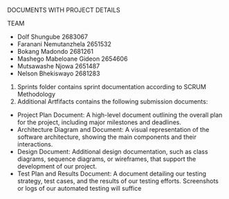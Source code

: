 DOCUMENTS WITH PROJECT DETAILS

TEAM
  - Dolf Shungube                 2683067
  - Faranani Nemutanzhela         2651532
  - Bokang Madondo                2681261
  - Mashego Mabeloane Gideon      2654606
  - Mutsawashe Njowa              2651487
  - Nelson Bhekiswayo             2681283

1. Sprints folder contains sprint documentation according to SCRUM Methodology
2. Additional Artfifacts contains the following submission documents:
- Project Plan Document: A high-level document outlining the overall plan for the project, including major
milestones and deadlines.
- Architecture Diagram and Document: A visual representation of the software architecture, showing the main
components and their interactions.
- Design Document: Additional design documentation, such as class diagrams, sequence
diagrams, or wireframes, that support the development of our project.
- Test Plan and Results Document: A document detailing our testing strategy, test cases, and the results of
our testing efforts. Screenshots or logs of our automated testing will suffice
